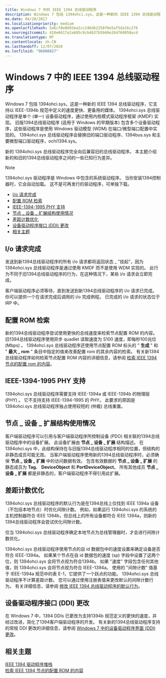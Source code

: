 ```yaml
---
title: Windows 7 中的 IEEE 1394 总线驱动程序
description: Windows 7 包括 1394ohci.sys，这是一种新的 IEEE 1394 总线驱动程序，它支持以 IEEE-1394b 规范中定义的速度更快、更备用的媒体。
ms.date: 04/20/2017
ms.localizationpriority: medium
ms.openlocfilehash: 5a6cf8e8693ea2cc246db2258f0e5af5da16c276
ms.sourcegitcommit: 418e6617e2a695c9cb4b37b5b60e264760858acd
ms.translationtype: MT
ms.contentlocale: zh-CN
ms.lasthandoff: 12/07/2020
ms.locfileid: "96808827"
---
```

# <a name="ieee-1394-bus-driver-in-windows-7"></a>Windows 7 中的 IEEE 1394 总线驱动程序

Windows 7 包括 1394ohci.sys，这是一种新的 IEEE 1394 总线驱动程序，它支持以 IEEE-1394b 规范中定义的速度更快、更备用的媒体。 1394ohci.sys 总线驱动程序是单个 (单一) 设备驱动程序，通过使用内核模式驱动程序框架 (KMDF) 实现。 旧版1394总线驱动程序 (适用于 Windows 的早期版本) 包含多个设备驱动程序，这些驱动程序是使用 Windows 驱动模型 (WDM) 在端口/微型端口配置中实现的。 1394ohci.sys 总线驱动程序会替换旧的端口驱动程序、1394bus.sys 和主要微型端口驱动程序，ochi1394.sys。

新的 1394ohci.sys 总线驱动程序完全向后兼容旧的总线驱动程序。 本主题介绍新的和旧的1394总线驱动程序之间的一些已知行为差异。

> [!NOTE]
> 1394ohci.sys 驱动程序是 Windows 中包含的系统驱动程序。 当你安装1394控制器时，它会自动加载。 这不是可再发行的驱动程序，可单独下载。

* [I/o 请求完成](#io-request-completion)
* [配置 ROM 检索](#configuration-rom-retrieval)
* [IEEE-1394-1995 PHY 支持](#ieee-1394-1995-phy-support)
* [节点 \_ 设备 \_ 扩展结构使用情况](#node_device_extension-structure-usage)
* [差距计数优化](#gap-count-optimization)
* [设备驱动程序接口 (DDI) 更改](#device-driver-interface-ddi-changes)
* [相关主题](#related-topics)

## <a name="io-request-completion"></a>I/o 请求完成

发送到新1394总线驱动程序的所有 i/o 请求都将返回状态 \_ "挂起"，因为 1394ohci.sys 总线驱动程序是通过使用 KMDF 而不是使用 WDM 实现的。 此行为不同于旧1394总线驱动程序的行为，在这种情况下，某些 i/o 请求会立即完成。

客户端驱动程序必须等待，直到发送到新1394总线驱动程序的 i/o 请求已完成。 你可以提供一个在请求完成后调用的 i/o 完成例程。 已完成的 i/o 请求的状态位于 IRP 中。

## <a name="configuration-rom-retrieval"></a>配置 ROM 检索

新的1394总线驱动程序尝试使用更快的总线速度来检索节点配置 ROM 的内容。 旧1394总线驱动程序使用异步 quadlet 读取速度为 S100 速度，即每秒100兆位 (Mbps) 。 1394ohci.sys 总线驱动程序还使用节点配置 ROM 标头的 " **生成** " 和 " **最大 \_ rom** " 条目中指定的值来改善配置 rom 的其余内容的检索。 有关新1394总线驱动程序如何检索节点配置 ROM 内容的详细信息，请参阅 [检索 IEEE 1394 节点的配置 rom 的内容](./retrieving-the-contents-of-a-ieee-1394-node-s-configuration-rom.md)。

## <a name="ieee-1394-1995-phy-support"></a>IEEE-1394-1995 PHY 支持

1394ohci.sys 总线驱动程序需要支持 IEEE-1394a 或 IEEE-1394b 的物理层 (PHY) 。 它不支持支持 IEEE-1394-1995 的 PHY。 此要求的原因是 1394ohci.sys 总线驱动程序独占使用较短的 (仲裁) 总线重置。

## <a name="node_device_extension-structure-usage"></a>节点 \_ 设备 \_ 扩展结构使用情况

客户端驱动程序可以引用与客户端驱动程序所控制设备 (PDO) 相关联的1394总线驱动程序中的设备扩展。 此设备扩展由 **节点 \_ 设备 \_ 扩展** 结构描述。 在 1394ohci.sys 中，此结构保持在与旧版1394总线驱动程序相同的位置，但结构的非静态成员可能无效。 当客户端驱动程序使用新的1394总线驱动程序时，必须确保 **节点 \_ 设备 \_ 扩展** 中的访问数据有效。 包含有效数据的 **节点 \_ 设备 \_ 扩展** 的静态成员为 **Tag**、 **DeviceObject** 和 **PortDeviceObject**。 所有其他成员 **节点 \_ 设备 \_ 扩展** 都是非静态的，客户端驱动程序不得引用此扩展。

## <a name="gap-count-optimization"></a>差距计数优化

1394ohci.sys 总线驱动程序的默认行为是在1394总线上仅找到 IEEE 1394a 设备（不包括本地节点）时优化间隙计数。 例如，如果运行 1394ohci.sys 的系统的主机控制器符合 IEEE 1394b，但总线上的所有设备都符合 IEEE 1394a，则新的1394总线驱动程序会尝试优化间隙计数。

仅当 1394ohci.sys 总线驱动程序确定本地节点为总线管理器时，才会进行间隙计数优化。

1394ohci.sys 总线驱动程序使用节点的自 id 数据包中的速度设置来确定设备是否符合 IEEE-1394a。 如果某个节点在自 id 数据包的速度 (sp) 字段中设置了这两个位，则 1394ohci.sys 会将节点视为符合1394b。 如果 "速度" 字段包含任何其他值，则 1394ohci.sys 会将节点视为符合 IEEE-1394a。 使用的 "间隙计数" 值基于 IEEE-1394a 规范中的表 E-1，它提供了一个跃点的功能。 1394ohci.sys 总线驱动程序不计算差距计数。 您可以通过使用注册表值来更改默认的间隙计数行为。 有关详细信息，请参阅 [修改 IEEE 1394 总线驱动程序的默认行为](./modifying-the-default-behavior-of-the-ieee-1394-bus-driver.md)。

## <a name="device-driver-interface-ddi-changes"></a>设备驱动程序接口 (DDI) 更改

在 Windows 7 中，1394 DDIs 已更改为支持1394b 规范定义的更快的速度，并经过改进，简化了1394客户端驱动程序的开发。 有关新的1394总线驱动程序支持的常规 DDI 更改的详细信息，请参阅 [Windows 7 中的设备驱动程序界面 (DDI) 更改](./device-driver-interface--ddi--changes-in-windows-7.md)。

## <a name="related-topics"></a>相关主题

[IEEE 1394 驱动程序堆栈](./the-ieee-1394-driver-stack.md)  
[检索 IEEE 1394 节点的配置 ROM 的内容](./retrieving-the-contents-of-a-ieee-1394-node-s-configuration-rom.md)
